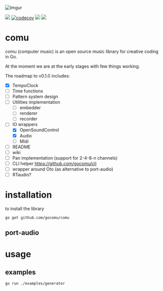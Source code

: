 ![Imgur](https://imgur.com/To5zr4X.jpg)

![](https://github.com/gocomu/comu/workflows/CI/badge.svg?branch=master) [![codecov](https://codecov.io/gh/gocomu/comu/branch/master/graph/badge.svg)](https://codecov.io/gh/gocomu/comu) [<img src="https://img.shields.io/badge/slack-gocomu/gophers-blue.svg?logo=slack">](https://app.slack.com/client/T029RQSE6/CQE31A4E5) [<img src="https://img.shields.io/badge/slack-get/invite-green.svg?logo=slack">](https://invite.slack.golangbridge.org/)

# comu
 
comu (computer music) is an open source music library for creative coding in Go.

At the moment we are at the early stages with few things working.

The roadmap to v0.1.0 includes:
 - [x] TempoClock
 - [ ] Time functions
 - [ ] Pattern system design
 - [ ] Utilities implementation
    - [ ] embedder
    - [ ] renderer
    - [ ] recorder
 - [ ] IO wrappers
    - [x] OpenSoundControl
    - [X] Audio
    - [ ] Midi
- [ ] README
- [ ] wiki
- [ ] Pan implementation (support for 2-4-8-n channels)
- [ ] CLI helper https://github.com/gocomu/cli
- [ ] wrapper around Oto (as alternative to port-audio)
- [ ] RTaudio?

# installation

to install the library 

``` 
go get github.com/gocomu/comu
```

## port-audio

# usage

## examples

`go run ./examples/generator`
